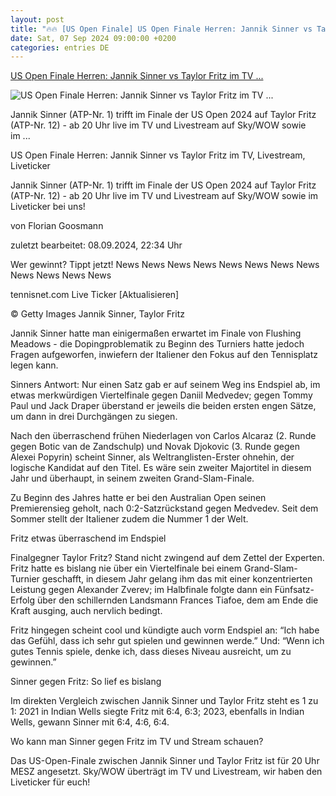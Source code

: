```yaml
---
layout: post
title: "🔥🔥 [US Open Finale] US Open Finale Herren: Jannik Sinner vs Taylor Fritz im TV ..."
date: Sat, 07 Sep 2024 09:00:00 +0200
categories: entries DE
---
```

[US Open Finale Herren: Jannik Sinner vs Taylor Fritz im TV ...](https://www.tennisnet.com/news/us-open-finale-herren-jannik-sinner-vs-taylor-fritz-im-tv-livestream-liveticker)

![US Open Finale Herren: Jannik Sinner vs Taylor Fritz im TV ...](https://www.tennisnet.com/fileadmin/_processed_/a/2/csm_sinner-fritz-ticker_3a1f750e3a.png)

Jannik Sinner (ATP-Nr. 1) trifft im Finale der US Open 2024 auf Taylor Fritz (ATP-Nr. 12) - ab 20 Uhr live im TV und Livestream auf Sky/WOW sowie im ...

US Open Finale Herren: Jannik Sinner vs Taylor Fritz im TV, Livestream, Liveticker

Jannik Sinner (ATP-Nr. 1) trifft im Finale der US Open 2024 auf Taylor Fritz (ATP-Nr. 12) - ab 20 Uhr live im TV und Livestream auf Sky/WOW sowie im Liveticker bei uns!

von Florian Goosmann

zuletzt bearbeitet: 08.09.2024, 22:34 Uhr

Wer gewinnt? Tippt jetzt! News News News News News News News News News News News News

tennisnet.com Live Ticker [Aktualisieren]

© Getty Images Jannik Sinner, Taylor Fritz

Jannik Sinner hatte man einigermaßen erwartet im Finale von Flushing Meadows - die Dopingproblematik zu Beginn des Turniers hatte jedoch Fragen aufgeworfen, inwiefern der Italiener den Fokus auf den Tennisplatz legen kann.

Sinners Antwort: Nur einen Satz gab er auf seinem Weg ins Endspiel ab, im etwas merkwürdigen Viertelfinale gegen Daniil Medvedev; gegen Tommy Paul und Jack Draper überstand er jeweils die beiden ersten engen Sätze, um dann in drei Durchgängen zu siegen.

Nach den überraschend frühen Niederlagen von Carlos Alcaraz (2. Runde gegen Botic van de Zandschulp) und Novak Djokovic (3. Runde gegen Alexei Popyrin) scheint Sinner, als Weltranglisten-Erster ohnehin, der logische Kandidat auf den Titel. Es wäre sein zweiter Majortitel in diesem Jahr und überhaupt, in seinem zweiten Grand-Slam-Finale.

Zu Beginn des Jahres hatte er bei den Australian Open seinen Premierensieg geholt, nach 0:2-Satzrückstand gegen Medvedev. Seit dem Sommer stellt der Italiener zudem die Nummer 1 der Welt.

Fritz etwas überraschend im Endspiel

Finalgegner Taylor Fritz? Stand nicht zwingend auf dem Zettel der Experten. Fritz hatte es bislang nie über ein Viertelfinale bei einem Grand-Slam-Turnier geschafft, in diesem Jahr gelang ihm das mit einer konzentrierten Leistung gegen Alexander Zverev; im Halbfinale folgte dann ein Fünfsatz-Erfolg über den schillernden Landsmann Frances Tiafoe, dem am Ende die Kraft ausging, auch nervlich bedingt.

Fritz hingegen scheint cool und kündigte auch vorm Endspiel an: “Ich habe das Gefühl, dass ich sehr gut spielen und gewinnen werde.” Und: “Wenn ich gutes Tennis spiele, denke ich, dass dieses Niveau ausreicht, um zu gewinnen.”

Sinner gegen Fritz: So lief es bislang

Im direkten Vergleich zwischen Jannik Sinner und Taylor Fritz steht es 1 zu 1: 2021 in Indian Wells siegte Fritz mit 6:4, 6:3; 2023, ebenfalls in Indian Wells, gewann Sinner mit 6:4, 4:6, 6:4.

Wo kann man Sinner gegen Fritz im TV und Stream schauen?

Das US-Open-Finale zwischen Jannik Sinner und Taylor Fritz ist für 20 Uhr MESZ angesetzt. Sky/WOW überträgt im TV und Livestream, wir haben den Liveticker für euch!

